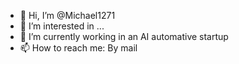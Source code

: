 - 👋 Hi, I’m @Michael1271
- 👀 I’m interested in ...
- 🌱 I’m currently working in an AI automative startup
- 📫 How to reach me: By mail

<!---
Michael1271/Michael1271 is a ✨ special ✨ repository because its `README.md` (this file) appears on your GitHub profile.
You can click the Preview link to take a look at your changes.
--->
